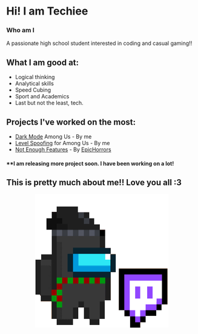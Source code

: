 # Hi! I am Techiee 
### Who am I
 A passionate high school student interested in coding and casual gaming!!

 ## What I am good at:
 * Logical thinking
 * Analytical skills
 * Speed Cubing
 * Sport and Academics
 * Last but not the least, tech.

## Projects I've worked on the most:
* [Dark Mode](https://github.com/the-real-techiee/DarkModeAU) Among Us - By me
* [Level Spoofing](https://github.com/the-real-techiee/LevelSpoofer) for Among Us - By me
* [Not Enough Features](https://github.com/EpicHorrors/NotEnoughFeatures) - By [EpicHorrors](https://github.com/EpicHorrors)
<p align="center"><h4><b>**I am releasing more project soon. I have been working on a lot!</b></h4></p>

## This is pretty much about me!! Love you all :3 
<p align="center"> 
<img src="Techie.gif">
</p>

